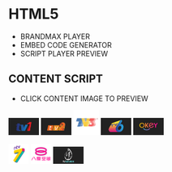 # HTML5

* BRANDMAX PLAYER
* EMBED CODE GENERATOR
* SCRIPT PLAYER PREVIEW

## CONTENT SCRIPT

* CLICK CONTENT IMAGE TO PREVIEW

[<img src="https://github.com/MIFNtechnology/siaranMy/raw/main/logo/Tv1.png" alt="Tv1" width="60" />](https://mifntechnology.github.io/HTML5/content/Tv1_live_stream/script.html)
[<img src="https://github.com/MIFNtechnology/siaranMy/raw/main/logo/Tv2.png" alt="Tv2" width="60" />](https://mifntechnology.github.io/HTML5/content/Tv2_live_stream/script.html)
[<img src="https://github.com/MIFNtechnology/siaranMy/raw/main/logo/Tv3.png" alt="Tv3" width="50" />](https://mifntechnology.github.io/HTML5/content/Tv3_live_stream/script.html)
[<img src="https://github.com/MIFNtechnology/siaranMy/raw/main/logo/Tv6.png" alt="Tv6" width="60" />](https://mifntechnology.github.io/HTML5/content/Tv6_live_stream/script.html)
[<img src="https://github.com/MIFNtechnology/siaranMy/raw/main/logo/OkeyTv.png" alt="OkeyTv" width="60" />](https://mifntechnology.github.io/HTML5/content/OkeyTv_live_stream/script.html)

[<img src="https://github.com/MIFNtechnology/siaranMy/raw/main/logo/DidikTv.png" alt="DidikTv" width="40" />](https://mifntechnology.github.io/HTML5/content/Ntv7_live_stream/script.html)
[<img src="https://github.com/MIFNtechnology/siaranMy/raw/main/logo/8tv.png" alt="8tv" width="40" />](https://mifntechnology.github.io/HTML5/content/8tv_live_stream/script.html)
[<img src="https://github.com/MIFNtechnology/siaranMy/raw/main/logo/TvAlhijrah.png" alt="TvAlhijrah" width="60" />](https://mifntechnology.github.io/HTML5/content/TvAlhijrah_live_stream/script.html)

